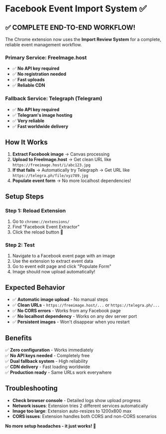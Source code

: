 # Facebook Event Import System ✅

## ✅ **COMPLETE END-TO-END WORKFLOW!**

The Chrome extension now uses the **Import Review System** for a complete, reliable event management workflow.

### **Primary Service: FreeImage.host**
- ✅ **No API key required**
- ✅ **No registration needed** 
- ✅ **Fast uploads**
- ✅ **Reliable CDN**

### **Fallback Service: Telegraph (Telegram)**
- ✅ **No API key required**
- ✅ **Telegram's image hosting**
- ✅ **Very reliable**
- ✅ **Fast worldwide delivery**

## How It Works

1. **Extract Facebook image** → Canvas processing
2. **Upload to FreeImage.host** → Get clean URL like `https://freeimage.host/i/abc123.jpg`
3. **If that fails** → Automatically try Telegraph → Get URL like `https://telegra.ph/file/xyz789.jpg`
4. **Populate event form** → No more localhost dependencies!

## Setup Steps

### Step 1: Reload Extension
1. Go to `chrome://extensions/`
2. Find "Facebook Event Extractor"
3. Click the reload button 🔄

### Step 2: Test
1. Navigate to a Facebook event page with an image
2. Use the extension to extract event data
3. Go to event edit page and click "Populate Form"
4. Image should now upload automatically!

## Expected Behavior

- ✅ **Automatic image upload** - No manual steps
- ✅ **Clean URLs** - `https://freeimage.host/...` or `https://telegra.ph/...`
- ✅ **No CORS errors** - Works from any Facebook page
- ✅ **No localhost dependency** - Works on any dev server port
- ✅ **Persistent images** - Won't disappear when you restart

## Benefits

✅ **Zero configuration** - Works immediately  
✅ **No API keys needed** - Completely free  
✅ **Dual fallback system** - High reliability  
✅ **CDN delivery** - Fast loading worldwide  
✅ **Production ready** - Same URLs work everywhere  

## Troubleshooting

- **Check browser console** - Detailed logs show upload progress
- **Network issues**: Extension tries 2 different services automatically
- **Image too large**: Extension auto-resizes to 1200x800 max
- **CORS issues**: Extension handles both CORS and non-CORS scenarios

**No more setup headaches - it just works! 🎉**